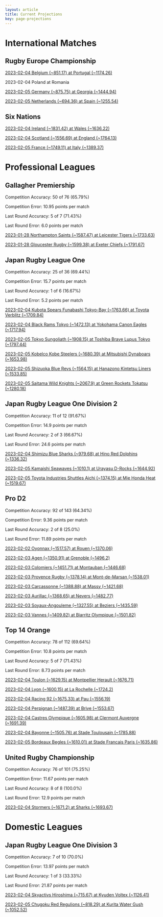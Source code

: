 ```yaml
---  
layout: article  
title: Current Projections  
key: page-projections  
---
```

# International Matches

## Rugby Europe Championship


[2023-02-04 Belgium (~851.17) at Portugal (~1174.26)](projections//2023-02-04-Portugal-Belgium)

2023-02-04 Poland at Romania

[2023-02-05 Germany (~875.75) at Georgia (~1444.94)](projections//2023-02-05-Georgia-Germany)

[2023-02-05 Netherlands (~694.36) at Spain (~1255.54)](projections//2023-02-05-Spain-Netherlands)
## Six Nations


[2023-02-04 Ireland (~1831.42) at Wales (~1636.22)](projections//2023-02-04-Wales-Ireland)

[2023-02-04 Scotland (~1556.69) at England (~1764.13)](projections//2023-02-04-England-Scotland)

[2023-02-05 France (~1749.11) at Italy (~1389.37)](projections//2023-02-05-Italy-France)
# Professional Leagues

## Gallagher Premiership


Competition Accuracy: 50 of 76 (65.79%)

Competition Error: 10.95 points per match

Last Round Accuracy: 5 of 7 (71.43%)

Last Round Error: 6.0 points per match

[2023-01-28 Northampton Saints (~1587.47) at Leicester Tigers (~1733.63)](projections//2023-01-28-LeicesterTigers-NorthamptonSaints)

[2023-01-28 Gloucester Rugby (~1599.38) at Exeter Chiefs (~1791.67)](projections//2023-01-28-ExeterChiefs-GloucesterRugby)
## Japan Rugby League One


Competition Accuracy: 25 of 36 (69.44%)

Competition Error: 15.7 points per match

Last Round Accuracy: 1 of 6 (16.67%)

Last Round Error: 5.2 points per match

[2023-02-04 Kubota Spears Funabashi Tokyo-Bay (~1763.66) at Toyota Verblitz (~1709.84)](projections//2023-02-04-ToyotaVerblitz-KubotaSpearsFunabashiTokyo-Bay)

[2023-02-04 Black Rams Tokyo (~1472.13) at Yokohama Canon Eagles (~1717.94)](projections//2023-02-04-YokohamaCanonEagles-BlackRamsTokyo)

[2023-02-05 Tokyo Sungoliath (~1908.15) at Toshiba Brave Lupus Tokyo (~1797.44)](projections//2023-02-05-ToshibaBraveLupusTokyo-TokyoSungoliath)

[2023-02-05 Kobelco Kobe Steelers (~1680.39) at Mitsubishi Dynaboars (~1653.98)](projections//2023-02-05-MitsubishiDynaboars-KobelcoKobeSteelers)

[2023-02-05 Shizuoka Blue Revs (~1564.15) at Hanazono Kintetsu Liners (~1533.85)](projections//2023-02-05-HanazonoKintetsuLiners-ShizuokaBlueRevs)

[2023-02-05 Saitama Wild Knights (~2067.9) at Green Rockets Tokatsu (~1280.18)](projections//2023-02-05-GreenRocketsTokatsu-SaitamaWildKnights)
## Japan Rugby League One Division 2


Competition Accuracy: 11 of 12 (91.67%)

Competition Error: 14.9 points per match

Last Round Accuracy: 2 of 3 (66.67%)

Last Round Error: 24.6 points per match

[2023-02-04 Shimizu Blue Sharks (~979.68) at Hino Red Dolphins (~1336.32)](projections//2023-02-04-HinoRedDolphins-ShimizuBlueSharks)

[2023-02-05 Kamaishi Seawaves (~1010.1) at Urayasu D-Rocks (~1644.92)](projections//2023-02-05-UrayasuD-Rocks-KamaishiSeawaves)

[2023-02-05 Toyota Industries Shuttles Aichi (~1374.15) at Mie Honda Heat (~1519.67)](projections//2023-02-05-MieHondaHeat-ToyotaIndustriesShuttlesAichi)
## Pro D2


Competition Accuracy: 92 of 143 (64.34%)

Competition Error: 9.36 points per match

Last Round Accuracy: 2 of 8 (25.0%)

Last Round Error: 11.89 points per match

[2023-02-02 Oyonnax (~1517.57) at Rouen (~1370.06)](projections//2023-02-02-Rouen-Oyonnax)

[2023-02-03 Agen (~1350.91) at Grenoble (~1496.2)](projections//2023-02-03-Grenoble-Agen)

[2023-02-03 Colomiers (~1451.71) at Montauban (~1446.68)](projections//2023-02-03-Montauban-Colomiers)

[2023-02-03 Provence Rugby (~1378.14) at Mont-de-Marsan (~1538.01)](projections//2023-02-03-Mont-de-Marsan-ProvenceRugby)

[2023-02-03 Carcassonne (~1388.88) at Massy (~1421.68)](projections//2023-02-03-Massy-Carcassonne)

[2023-02-03 Aurillac (~1368.65) at Nevers (~1482.77)](projections//2023-02-03-Nevers-Aurillac)

[2023-02-03 Soyaux-Angouleme (~1327.55) at Beziers (~1435.59)](projections//2023-02-03-Beziers-Soyaux-Angouleme)

[2023-02-03 Vannes (~1409.82) at Biarritz Olympique (~1501.82)](projections//2023-02-03-BiarritzOlympique-Vannes)
## Top 14 Orange


Competition Accuracy: 78 of 112 (69.64%)

Competition Error: 10.8 points per match

Last Round Accuracy: 5 of 7 (71.43%)

Last Round Error: 8.73 points per match

[2023-02-04 Toulon (~1629.15) at Montpellier Herault (~1676.71)](projections//2023-02-04-MontpellierHerault-Toulon)

[2023-02-04 Lyon (~1600.15) at La Rochelle (~1724.2)](projections//2023-02-04-LaRochelle-Lyon)

[2023-02-04 Racing 92 (~1675.33) at Pau (~1556.19)](projections//2023-02-04-Pau-Racing92)

[2023-02-04 Perpignan (~1487.39) at Brive (~1553.67)](projections//2023-02-04-Brive-Perpignan)

[2023-02-04 Castres Olympique (~1605.98) at Clermont Auvergne (~1691.39)](projections//2023-02-04-ClermontAuvergne-CastresOlympique)

[2023-02-04 Bayonne (~1505.76) at Stade Toulousain (~1785.88)](projections//2023-02-04-StadeToulousain-Bayonne)

[2023-02-05 Bordeaux Begles (~1610.01) at Stade Francais Paris (~1635.86)](projections//2023-02-05-StadeFrancaisParis-BordeauxBegles)
## United Rugby Championship


Competition Accuracy: 76 of 101 (75.25%)

Competition Error: 11.67 points per match

Last Round Accuracy: 8 of 8 (100.0%)

Last Round Error: 12.9 points per match

[2023-02-04 Stormers (~1671.2) at Sharks (~1693.67)](projections//2023-02-04-Sharks-Stormers)
# Domestic Leagues

## Japan Rugby League One Division 3


Competition Accuracy: 7 of 10 (70.0%)

Competition Error: 13.97 points per match

Last Round Accuracy: 1 of 3 (33.33%)

Last Round Error: 21.87 points per match

[2023-02-04 Skyactivs Hiroshima (~715.67) at Kyuden Voltex (~1126.41)](projections//2023-02-04-KyudenVoltex-SkyactivsHiroshima)

[2023-02-05 Chugoku Red Regulions (~818.29) at Kurita Water Gush (~1052.52)](projections//2023-02-05-KuritaWaterGush-ChugokuRedRegulions)